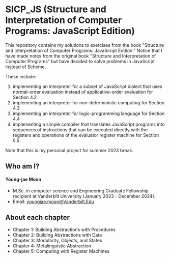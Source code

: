 # SICP_JS (Structure and Interpretation of Computer Programs: JavaScript Edition)

This repository contains my solutions to exercises from the book "Structure and Interpretation of Computer Programs: JavaScript Edition." Notice that I have made notes from the original book "Structure and Interpretation of Computer Programs" but have decided to solve problems in JavaScript instead of Scheme.

These include:
1. implementing an interpreter for a subset of JavaScript dialect that uses normal-order evaluation instead of applicative-order evaluation for Section 4.2
2. implementing an interpreter for non-deterministic computing for Section 4.3
3. implementing an interpreter for logic-programming language for Section 4.4
4. implementing a simple compiler that translates JavaScript programs into sequences of instructions that can be executed directly with the registers and operations of the evaluator register machine for Section 5.5

Note that this is my personal project for summer 2023 break.

## Who am I?
#### Young-jae Moon
* M.Sc. in computer science and Engineering Graduate Fellowship recipient at Vanderbilt University (January 2023 - December 2024).
* Email: youngjae.moon@Vanderbilt.Edu

## About each chapter

* Chapter 1: Building Abstractions with Procedures
* Chapter 2: Building Abstractions with Data
* Chapter 3: Modularity, Objects, and States
* Chapter 4: Metalinguistic Abstraction
* Chapter 5: Computing with Register Machines
